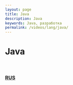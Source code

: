 ```yaml
---
layout: page
title: Java
description: Java
keywords: Java, разработка
permalink: /videos/lang/java/
---
```


# Java

<br/>

<!-- ### [ENG](/videos/lang/java/eng/) -->

### [RUS](/videos/lang/java/rus/)
